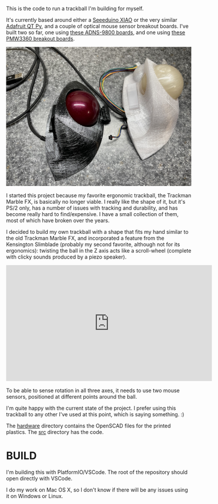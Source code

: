 

This is the code to run a trackball I'm building for myself.<br>

It's currently based around either a [Seeeduino XIAO](https://wiki.seeedstudio.com/Seeeduino-XIAO/) or the very similar [Adafruit QT Py](https://www.adafruit.com/product/4600), and a couple of optical mouse sensor breakout boards. I've built two so far, one using [these ADNS-9800 boards](https://www.tindie.com/products/jkicklighter/adns-9800-optical-laser-sensor/), and one using [these PMW3360 breakout boards](https://www.tindie.com/products/jkicklighter/pmw3360-motion-sensor/).<br>

<img src="pictures/both-finished.jpeg"><br>

I started this project because my favorite ergonomic trackball, the Trackman Marble FX, is basically no longer viable. I really like the shape of it, but it's PS/2 only, has a number of issues with tracking and durability, and has become really hard to find/expensive. I have a small collection of them, most of which have broken over the years.<br>

I decided to build my own trackball with a shape that fits my hand similar to the old Trackman Marble FX, and incorporated a feature from the Kensington Slimblade (probably my second favorite, although not for its ergonomics): twisting the ball in the Z axis acts like a scroll-wheel (complete with clicky sounds produced by a piezo speaker).<br>

<iframe width="560" height="315" src="https://www.youtube.com/embed/PVdwrbiuzwA" frameborder="0" allow="accelerometer; autoplay; clipboard-write; encrypted-media; gyroscope; picture-in-picture" allowfullscreen></iframe>

To be able to sense rotation in all three axes, it needs to use two mouse sensors, positioned at different points around the ball. <br>

I'm quite happy with the current state of the project. I prefer using this trackball to any other I've used at this point, which is saying something. :)

The [hardware](hardware) directory contains the OpenSCAD files for the printed plastics. The [src](src) directory has the code.

# BUILD #

I'm building this with PlatformIO/VSCode. The root of the repository should open directly with VSCode.

I do my work on Mac OS X, so I don't know if there will be any issues using it on Windows or Linux.

